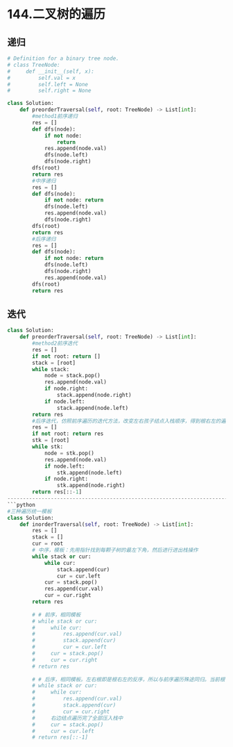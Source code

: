 # 144.二叉树的遍历

## 递归
```python
# Definition for a binary tree node.
# class TreeNode:
#     def __init__(self, x):
#         self.val = x
#         self.left = None
#         self.right = None

class Solution:
    def preorderTraversal(self, root: TreeNode) -> List[int]:
        #method1前序递归
        res = []
        def dfs(node):
            if not node:
                return
            res.append(node.val)
            dfs(node.left)
            dfs(node.right)
        dfs(root)
        return res
        #中序递归
        res = []
        def dfs(node):
            if not node: return
            dfs(node.left)
            res.append(node.val)
            dfs(node.right)
        dfs(root)
        return res
        #后序递归
        res = []
        def dfs(node):
            if not node: return
            dfs(node.left)
            dfs(node.right)
            res.append(node.val)
        dfs(root)
        return res
```
## 迭代     
```python
class Solution:
    def preorderTraversal(self, root: TreeNode) -> List[int]:                      
        #method2前序迭代
        res = []
        if not root: return []
        stack = [root]        
        while stack:
            node = stack.pop()
            res.append(node.val)
            if node.right:
                stack.append(node.right)
            if node.left:
                stack.append(node.left)
        return res
        #后序迭代，仿照前序遍历的迭代方法，改变左右孩子结点入栈顺序，得到根右左的遍历结果，将其反序即可。
        res = []
        if not root: return res
        stk = [root]
        while stk:
            node = stk.pop()
            res.append(node.val)
            if node.left:
                stk.append(node.left)
            if node.right:
                stk.append(node.right)
        return res[::-1]
------------------------------------------------------------------------------------------
```python
#三种遍历统一模板
class Solution:
    def inorderTraversal(self, root: TreeNode) -> List[int]: 
        res = []
        stack = []
        cur = root
        # 中序，模板：先用指针找到每颗子树的最左下角，然后进行进出栈操作
        while stack or cur:
            while cur:
                stack.append(cur)
                cur = cur.left
            cur = stack.pop()
            res.append(cur.val)
            cur = cur.right
        return res
        
        # # 前序，相同模板
        # while stack or cur:
        #     while cur:
        #         res.append(cur.val)
        #         stack.append(cur)
        #         cur = cur.left
        #     cur = stack.pop()
        #     cur = cur.right
        # return res
        
        # # 后序，相同模板。左右根即是根右左的反序，所以与前序遍历殊途同归。当前根节点不为空时，res数组加入根节点的val值，同时栈stk里也压入当前结点，然后，cur指针指向右孩子。
        # while stack or cur:
        #     while cur:
        #         res.append(cur.val)
        #         stack.append(cur)
        #         cur = cur.right
        #     右边结点遍历完了全部压入栈中
        #     cur = stack.pop()
        #     cur = cur.left
        # return res[::-1]
```
